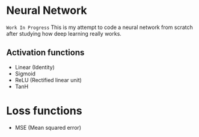 # Neural Network
`Work In Progress`
This is my attempt to code a neural network from scratch after studying how deep learning really works.

## Activation functions
* Linear (Identity)
* Sigmoid
* ReLU (Rectified linear unit)
* TanH

# Loss functions
* MSE (Mean squared error)
